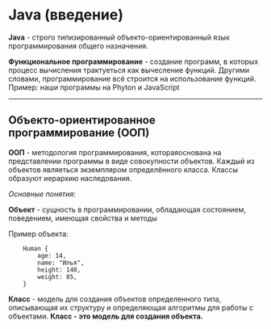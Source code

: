 # Java (введение)
**Java** - строго типизированный объекто-ориентированный
язык программирования общего назначения.

**Функциональное программирование** - создание программ, в 
которых процесс вычисления трактуеться как вычесление функций.
Другими словами, программирование всё строится на использование
функций.
Пример: наши программы на Phyton и JavaScript
<hr>

## Объекто-ориентированное программирование (ООП)

**ООП** - методология программирования, котораяоснована на
представлении программы в виде совокупности объектов.
Каждый из объектов являеться экземпляром определённого класса.
Классы образуют иерархию наследования.

*Основные понятия*: 

**Объект** - сущность в программировании, обладающая
состоянием, поведением, имеющая свойства и методы

Пример объекта:

```
    Human {
        age: 14,
        name: "Илья",
        height: 140,
        weight: 85,
    }
```

**Класс** - модель для создания объектов определенного типа,
описывающая их структуру и определяющая алгоритмы для
работы с объектами.
**Класс - это модель для создания объекта.**
